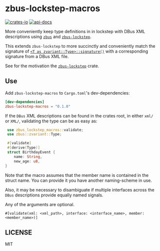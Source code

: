 # zbus-lockstep-macros

[![crates-io](https://img.shields.io/crates/v/zbus-lockstep-macros.svg)](https://crates.io/crates/zbus-lockstep-macros)
[![api-docs](https://docs.rs/zbus-lockstep-macros/badge.svg)](https://docs.rs/zbus-lockstep-macros)

More conveniently keep type definitions in in lockstep with DBus XML descriptions using [`zbus`](<https://github.com/dbus2/zbus>) and [`zbus-lockstep`](<https://github.com/luukvanderduim/zbus-lockstep/zbus-lockstep>).

This extends `zbus-lockstep` to more succinctly and conveniently match the signature of [`<T as zvariant::Type>::signature()`](https://docs.rs/zvariant/latest/zvariant/trait.Type.html#tymethod.signature) with a corresponding signature from a DBus XML file.

See for the motivation the [`zbus-lockstep`](https://github.com/luukvanderduim/zbus-lockstep/zbus-lockstep) crate.

## Use

Add `zbus-lockstep-macros` to `Cargo.toml`'s dev-dependencies:

```toml
[dev-dependencies]
zbus-lockstep-macros = "0.1.0"
```

If the `DBus` XML descriptions can be found in the crates root,
in either `xml/` or `XML/`, validating the type can be as easy as:

```rust
 use zbus_lockstep_macros::validate;
 use zbus::zvariant::Type;

 #[validate]
 #[derive(Type)]
 struct BirthdayEvent {
    name: String,
    new_age: u8,
}
```

Note that the macro assumes that the member name is contained in the struct name.
You can provide it you have another naming-scheme in use.

Also, it may be necessary to disambiguate if multiple interfaces across the `DBus`
descriptions provide equally named signals.

Any of the arguments are optional.

`#[validate(xml: <xml_path>, interface: <interface_name>, member: <member_name>)]`

## LICENSE

MIT
